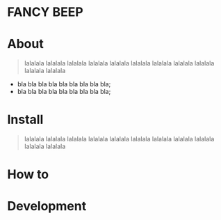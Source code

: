 # FANCY BEEP

# About

> lalalala lalalala lalalala lalalala lalalala lalalala lalalala lalalala 
lalalala lalalala lalalala

* bla bla bla bla bla bla bla bla bla;
* bla bla bla bla bla bla bla bla bla;

# Install

> lalalala lalalala lalalala lalalala lalalala lalalala lalalala lalalala 
lalalala lalalala lalalala 

# How to

# Development
